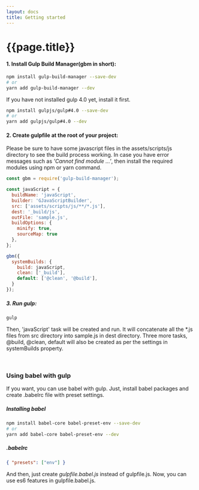 ```yaml
---
layout: docs
title: Getting started
---
```

# {{page.title}}

#### 1. Install Gulp Build Manager(gbm in short):
```sh
npm install gulp-build-manager --save-dev
# or 
yarn add gulp-build-manager --dev
```

If you have not installed gulp 4.0 yet, install it first.
```sh
npm install gulpjs/gulp#4.0 --save-dev
# or 
yarn add gulpjs/gulp#4.0 --dev
```


#### 2. Create gulpfile at the root of your project:
Please be sure to have some javascript files in the assets/scripts/js directory to see the build process working.
In case you have error messages such as <i>'Cannot find module ...'</i>, then install the required modules using npm or yarn command.
```javascript
const gbm = require('gulp-build-manager');

const javaScript = {
  buildName: 'javaScript',
  builder: 'GJavaScriptBuilder',
  src: ['assets/scripts/js/**/*.js'],
  dest: '_build/js',
  outFile: 'sample.js',
  buildOptions: {
    minify: true,
    sourceMap: true
  },
};

gbm({
  systemBuilds: {
    build: javaScript,
    clean: ['_build'],
    default: ['@clean', '@build'],
  }
});
```

##### 3. Run gulp:
```sh
gulp
```

Then, 'javaScript' task will be created and run. It will concatenate all the *.js files from src directory into sample.js in dest directory.
Three more tasks, @build, @clean, default will also be created as per the settings in systemBuilds property.

<br>

### Using babel with gulp
If you want, you can use babel with gulp. Just, install babel packages and create .babelrc file with preset settings.

##### Installing babel
```sh
npm install babel-core babel-preset-env --save-dev
# or
yarn add babel-core babel-preset-env --dev
```

##### .babelrc
```json
{ "presets": ["env"] }
```
And then, just create *gulpfile.babel.js* instead of gulpfile.js.
Now, you can use es6 features in gulpfile.babel.js.
